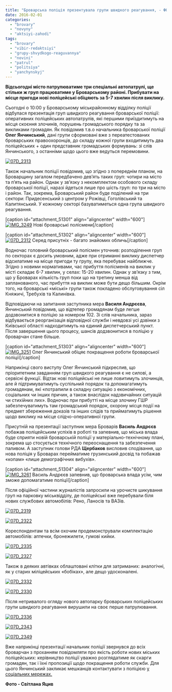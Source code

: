 ```yaml
---
title: "Броварська поліція презентувала групи швидкого реагування, - ФОТОРЕПОРТАЖ"
date: 2016-02-01
categories: 
  - "brovary"
  - "novyny"
  - "aktsiyi-zahodi"
tags: 
  - "brovary"
  - "vibir-redaktsiyi"
  - "grupy-shvydkogo-reaguvannya"
  - "novini"
  - "patrul"
  - "politsiya"
  - "yanchynskyj"
---
```


**Відсьогодні місто патрулюватиме три спеціальні автопатрулі, ще стільки ж груп працюватиме у Броварському районі. Прибувати на місце пригоди нові поліцейські обіцяють за 5-7 хвилин після виклику.**

Сьогодні о 10:00 у Броварському міськрайонному відділку поліції відбулася презентація груп швидкого реагування броварської поліції: оперативних поліцейських автопатрулів, які першими приїздитимуть на місця скоєння злочинів, порушень громадського порядку та за викликами громадян. Як повідомив т.в.о начальника броварської поліції **Олег Янчинський**, дані групи сформовані вже з переатестованих броварських правоохоронців, до складу кожної групи входитимуть два поліцейських + один представник громадських формувань: зі слів Янчинського, з останніми щодо цього вже ведуться перемовини.

[![07D_2313](https://mpz.brovary.org/wp-content/uploads/2016/02/07D_2313.jpg)](https://mpz.brovary.org/wp-content/uploads/2016/02/07D_2313.jpg)

Також начальник поліції повідомив, що згідно з попереднім планом, на Броварщину загалом передбачено дев’ять таких груп: чотири на місто та п’ять на район. Однак у зв’язку з некомплектом особового складу броварської поліції, наразі йдеться лише про шість груп: по три на місто і район. Так, зокрема, Броварський район буде поділений на три сектори: Придесенський з центром у Рожівці, Гоголівський та Калитянський. У кожному секторі базуватиметься одна група швидкого реагування.

\[caption id="attachment\_51301" align="aligncenter" width="600"\][![IMG_3249](https://mpz.brovary.org/wp-content/uploads/2016/02/IMG_3249-1.jpg)](https://mpz.brovary.org/wp-content/uploads/2016/02/IMG_3249-1.jpg) Нові броварські полісмени\[/caption\]

\[caption id="attachment\_51302" align="aligncenter" width="600"\][![07D_2312](https://mpz.brovary.org/wp-content/uploads/2016/02/07D_2312.jpg)](https://mpz.brovary.org/wp-content/uploads/2016/02/07D_2312.jpg) Серед присутніх - багато знайомих обличь\[/caption\]

Водночас головний броварський полісмен уточнив: розподілення груп по секторах є досить умовним, адже при отриманні виклику диспетчер відсилатиме на місце пригоди ту групу, яка перебуває найближче. Згідно з новими нормативами, час прибуття полісменів на виклик у місті складає 6-7 хвилин, у селах: 15-20 хвилин. Однак у зв’язку з тим, що у Броварах кількість груп поки що на третину менша від запланованого, час прибуття на виклик може бути дещо більшим. Окрім того, на броварські «міські» групи також покладено обслуговування сіл Княжичі, Требухів та Калинівка.

Відповідаючи на запитання заступника мера **Василя Андрєєва**, Янчинський повідомив, що відтепер громадянам буде легше додзвонитися в поліцію за номером 102. Зі слів начальника, зараз відбувається реорганізація відповідної служби і невдовзі усі дзвінки з Київської області надходитимуть на єдиний диспетчерський пункт. Після завершення цього процесу, шансів додзвонитися в поліцію у броварчан стане більше.

\[caption id="attachment\_51303" align="aligncenter" width="600"\][![IMG_3251](https://mpz.brovary.org/wp-content/uploads/2016/02/IMG_3251.jpg)](https://mpz.brovary.org/wp-content/uploads/2016/02/IMG_3251.jpg) Олег Янчинський обіцяє покращення роботи броварської поліції\[/caption\]

Наприкінці свого виступу Олег Янчинський підкреслив, що пріоритетним завданням груп швидкого реагування є не силові, а сервісні функції. Відтак нові поліцейські не лише ловитимуть злочинців, але й підтримуватимуть суспільний порядок та допомагатимуть громадянам, які «потрапили в складну ситуацію з економічних, соціальних чи інших причин, а також внаслідок надзвичайних ситуацій чи стихійних лих». Водночас при прибутті на місце злочину ГШР забезпечуватимуть там громадський порядок, охорону місця події на предмет збереження доказів та інших слідів та прийматимуть рішення щодо виклику на місце слідчо-оперативної групи.

Присутній на презентації заступник мера Броварів **Василь Андрєєв** побажав поліцейським успіхів в роботі та запевнив, що міська влада буде сприяти новій броварській поліції у матеріально-технічному плані, зокрема що стосується технічного переоснащення та забезпечення паливом. А заступник голови РДА **Щербаков** висловив сподівання, що нова поліція у Броварах перейматиме грузинський досвід та побажав «копам» «лише демографічних вибухів».

\[caption id="attachment\_51304" align="aligncenter" width="600"\][![IMG_3261](https://mpz.brovary.org/wp-content/uploads/2016/02/IMG_3261.jpg)](https://mpz.brovary.org/wp-content/uploads/2016/02/IMG_3261.jpg) Василь Андрєєв запевнив, що броварська влада усім, чим зможе допомагатиме поліції\[/caption\]

Після офіційної частини журналістів запросили на урочисте шикування груп на парковку міськвідділу, де поліцейські вже перебували біля нових службових автомобілів: Рено, Ланосів та ВАЗів.

[![07D_2319](https://mpz.brovary.org/wp-content/uploads/2016/02/07D_2319.jpg)](https://mpz.brovary.org/wp-content/uploads/2016/02/07D_2319.jpg)

[![07D_2322](https://mpz.brovary.org/wp-content/uploads/2016/02/07D_2322.jpg)](https://mpz.brovary.org/wp-content/uploads/2016/02/07D_2322.jpg)

Кореспондентам та всім охочим продемонстрували комплектацію автомобілів: аптечки, бронежилети, гумові кийки.

[![07D_2335](https://mpz.brovary.org/wp-content/uploads/2016/02/07D_2335.jpg)](https://mpz.brovary.org/wp-content/uploads/2016/02/07D_2335.jpg)

[![07D_2327](https://mpz.brovary.org/wp-content/uploads/2016/02/07D_2327.jpg)](https://mpz.brovary.org/wp-content/uploads/2016/02/07D_2327.jpg)

Також в деяких автівках облаштовані клітки для затриманих: аналогічні, як у старих міліцейських «бобіках», але дещо удосконалені.

[![07D_2332](https://mpz.brovary.org/wp-content/uploads/2016/02/07D_2332.jpg)](https://mpz.brovary.org/wp-content/uploads/2016/02/07D_2332.jpg)

[![07D_2330](https://mpz.brovary.org/wp-content/uploads/2016/02/07D_2330.jpg)](https://mpz.brovary.org/wp-content/uploads/2016/02/07D_2330.jpg)

Після нетривалого огляду нового автопарку броварських поліцейських групи швидкого реагування вирушили на своє перше патрулювання.

[![07D_2336](https://mpz.brovary.org/wp-content/uploads/2016/02/07D_2336.jpg)](https://mpz.brovary.org/wp-content/uploads/2016/02/07D_2336.jpg)

[![07D_2343](https://mpz.brovary.org/wp-content/uploads/2016/02/07D_2343.jpg)](https://mpz.brovary.org/wp-content/uploads/2016/02/07D_2343.jpg)

[![07D_2349](https://mpz.brovary.org/wp-content/uploads/2016/02/07D_2349.jpg)](https://mpz.brovary.org/wp-content/uploads/2016/02/07D_2349.jpg)

Вже наприкінці презентації начальник поліції звернувся до всіх броварчан з проханням повідомляти про якість роботи нових міських поліцейських: керівництво поліції уважно розглядатиме як скарги громадян, так і їхні пропозиції щодо покращення роботи служби. Для цього Янчинський закликає мешканців контактувати з поліцією [у соціальних мережах.](https://www.facebook.com/profile.php?id=100011244846155)

**Фото - Світлана Яцив**
